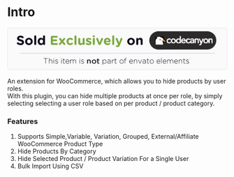# Intro

![](.gitbook/assets/7799a062d5dab2c03035b1a30a4066fc801d8c51.jpeg)

An extension for WooCommerce, which allows you to hide products by user roles.  
With this plugin, you can hide multiple products at once per role, by simply selecting selecting a user role based on per product / product category.

### Features <a id="item-description__features"></a>

1. Supports Simple,Variable, Variation, Grouped, External/Affiliate WooCommerce Product Type
2. Hide Products By Category
3. Hide Selected Product / Product Variation For a Single User
4.  Bulk Import Using CSV

